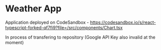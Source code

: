 # Weather App

Application deployed on CodeSandbox - https://codesandbox.io/s/react-typescript-forked-qf7fi9?file=/src/components/Chart.tsx

In process of transfering to repository (Google API Key also invalid at the moment)
